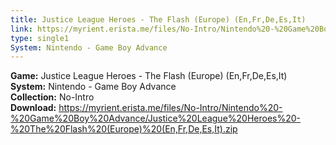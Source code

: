 ```yaml
---
title: Justice League Heroes - The Flash (Europe) (En,Fr,De,Es,It)
link: https://myrient.erista.me/files/No-Intro/Nintendo%20-%20Game%20Boy%20Advance/Justice%20League%20Heroes%20-%20The%20Flash%20(Europe)%20(En,Fr,De,Es,It).zip
type: single1
System: Nintendo - Game Boy Advance
---
```

<b>Game:</b> Justice League Heroes - The Flash (Europe) (En,Fr,De,Es,It)<br>
<b>System:</b> Nintendo - Game Boy Advance<br>
<b>Collection:</b> No-Intro<br>
<b>Download:</b> https://myrient.erista.me/files/No-Intro/Nintendo%20-%20Game%20Boy%20Advance/Justice%20League%20Heroes%20-%20The%20Flash%20(Europe)%20(En,Fr,De,Es,It).zip